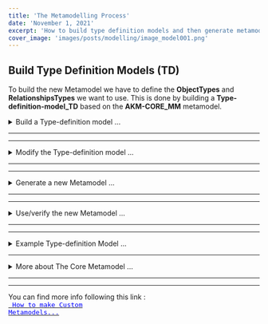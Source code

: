 ```yaml
---
title: 'The Metamodelling Process'
date: 'November 1, 2021'
excerpt: 'How to build type definition models and then generate metamodels.'
cover_image: 'images/posts/modelling/image_model001.png'
---
```


## Build Type Definition Models (TD)

To build the new Metamodel we have to define the **ObjectTypes** and **RelationshipsTypes** we want to use.
This is done by building a **Type-definition-model_TD** based on the **AKM-CORE_MM** metamodel. 

<details>  <summary>Build a Type-definition model ...</summary>

... 

<details>  <summary>Create Initial Containers ...</summary>


Let us start with an empty model and the built-in ***AKM-Core_MM*** metamodel:

![Initial page with blank modelling area and AKM-Core_MM types in the Palette](/images/posts/modelling/image_model001.png)

The left pane contains the object types in the initial metamodel, that the user can use to build a type definition model.


From the Palette (left pane) drag the ***Container*** type and drop it into the Modelling area.

Click on the name and edit ***name*** ( Name it  ***"Domain Types"*** i.e. ***"Bikerental Types"***).

Right-Click the object to edit  ***description***.


<a href="images/help/Demo-InitialContainers.png" target="_blank">
<code style="color: blue"> 
<font size="2" weight="bold">

![Create EntityType](images/help/Demo-InitialContainers.png)

</font>
</code>
Click on the picture to open in New Tab!</a>

</details>

---

<details>  <summary>Create EntityTypes ...</summary>

From the Palette (left pane) drag the ***EntityType*** and drop it into the Container ***"Domain" Types***. Click on the name and edit ***name***.
Right-Click the object to edit  ***description*** and ***proposedType***.

The attribute "proposedType" is used to give the Concept-/ Information-object a proposed TypeName.

<a href="images/help/Create-EntityType.png" target="_blank">
<code style="color: blue"> <font size="2" weight="bold">
![Create EntityType](images/help/Create-EntityType.png)</font>
</code>
Click on the picture to open in New Tab!</a>
</details>

---

<details>  <summary>Add Tasks and Role ...</summary>

In the  Palette > ***Additional Metamodels*** (lower left pane) select AKM-IRTV_MM metamodel.

From this Palette drag the ***Task*** object-type and drop it into the Container ***"Tasks and Roles"***. Click on the name and edit ***name***.
Right-Click the object to edit  ***description*** and ***proposedType***.

Connect the ***Task*** object with the appropriate ***EntityType***, using ***refertsTo*** relationship.

Drag and drop a ***Role*** object and connect with the ***Task***, using ***performs*** relationship.

##### Example figur:

<a href="images/help/Demo-TypesTasksRoles1.png" target="_blank">

<code style="color: blue"> <font size="2" weight="bold">
![Add Roles and Tasks](images/help/Demo-TypesTasksRoles1.png)</font>
</code>
Click on the picture to open in New Tab!</a>

</details>

---

<details>  <summary>Add Properties ...</summary>

From the Palette (left pane) drag the ***Property*** type and drop it into the Container ***"Domain" Types***. Click on the name and edit ***name***.
Right-Click the object to edit  ***description***.

<a href="images/help/Add-Property.png" target="_blank">
<code style="color: blue"> <font size="2" weight="bold">![Create EntityType](images/help/Add-Property.png)</font></code>
Click on the picture to open in New Tab!</a>

</details>

---

<details>  <summary>Add Values ...</summary>

From the Palette (left pane) drag the ***Value*** type and drop it into the Container ***"Domain" Types***. Click on the name and edit ***name***.
Right-Click the object to edit  ***description***.

<a href="images/help/Add-Value.png" target="_blank">
<code style="color: blue"> <font size="2" weight="bold">![Create EntityType](images/help/Add-Value.png)</font></code>
Click on the picture to open in New Tab!</a>

</details>

---

<details>  <summary>Add Fieldtype ...</summary>

From the Palette (left pane) drag the ***Fieldtype*** type and drop it into the Container ***"Domain" Types***. Click on the name and edit ***name***.
Right-Click the object to edit  ***description***.

<a href="images/help/Add-Fieldtype.png" target="_blank">
<code style="color: blue"> <font size="2" weight="bold">![Create EntityType](images/help/Add-Fieldtype.png)</font></code>
Click on the picture to open in New Tab!</a>

</details>

---

<details>  <summary>Add InputPattern ...</summary>

From the Palette (left pane) drag the ***InputPattern*** type and drop it into the Container ***"Domain" Types***. Click on the name and edit ***name***.
Right-Click the object to edit  ***description***.

<a href="images/help/Add-InputPattern.png" target="_blank">
<code style="color: blue"> <font size="2" weight="bold">![Create EntityType](images/help/Add-InputPattern.png)</font></code>
Click on the picture to open in New Tab!</a>

</details>

---

<details>  <summary>Add ViewFormat ...</summary>

From the Palette (left pane) drag the ***ViewFormat*** type and drop it into the Container ***"Domain" Types***. Click on the name and edit ***name***.
Right-Click the object to edit  ***description***.

<a href="images/help/Add-ViewFormat.png" target="_blank">
<code style="color: blue"> <font size="2" weight="bold">![Create EntityType](images/help/Add-ViewFormat.png)</font></code>
Click on the picture to open in New Tab!</a>

</details>

---

<details>  <summary>Add Metamodel Object ...</summary>

From the Palette (left pane) drag the ***Metamodel*** type and drop outside the Container ***"Domain" Types***. Click on the name and edit ***name***.
Right-Click the object to edit ***description***.

Drag a relationship with type ***contains*** from til ***Metamodel*** object to the EntityType objects to be included in the new Metamodel.

<a href="images/help/Add-Metamodel.png" target="_blank">
<code style="color: blue"> <font size="2" weight="bold">![Create EntityType](images/help/Add-Metamodel.png)</font></code>
Click on the picture to open in New Tab!</a>

</details>

</details>

---
---

<details>  <summary>Modify the Type-definition model ...</summary>

If something is wrong, or you want to change anything, go back to the type definition model, do the necessary changes, and generate the metamodel again.

If you want to add symbols and colors to your types, go back to your type definition model to add view specifications, and generate the metamodel again.

The view specifications are done by editing “*Object View*” of the “*EntityType*” objects and by editing “*Relationship View*” of the “*relationshipType*” relationships. 
The “*Object View*” and “*Relationship View*” definitions are used to define the corresponding “*Object Typeview*” and “*Relationship Typeview*” definitions in the generated metamodel.

<a href="images/help/Add-Metamodel.png" target="_blank">
<code style="color: blue"> <font size="2" weight="bold">![Create EntityType](images/help/Add-Metamodel.png)</font></code>
Click on the picture to open in New Tab!</a>

</details>

---
---

<details>  <summary>Generate a new Metamodel ...</summary>

### Generate the new Metamodel
 
The first time you want to generate a metamodel from the type definition model, there are a few things you need to do:

Generate the metamodel content by right clicking the background and choose “***Generate Metamodel***”. Follow the dialog questions:

- “***Do you want to exclude system types***”? Click “*Ok*”.
- “***Select Target Metamodel***”. Confirm the metamodel in the list.  

You should then get the message: “***Target metamodel has been successfully generated!***”.

Now it is time to verify your metamodel, to see if you are able to build the desired model based on the type definitions you just created.
(see next step)

</details>

---
---

<details>  <summary>Use/verify the new Metamodel ...</summary>

### Use/Verify the Metamodel
To do the verification create a new model based on your new metamodel and start modelling *persons*, *houses*, *apartments* and *cars*. 

You create the new model by right clicking the background and choose “*New Model*” in the popup menu. You will be asked to select a metamodel – select the one you just generated.

Then you will be asked for a model name and a modelview name. When the model has been created, switch to the model by selecting the model you just created in the pulldown dialog "*Model:*" ***in the top right corner of the AKMM window***. 

The object types in the metamodel you created should now appear as object types in the left pane, and you should be ready to test that the metamodel you created works as expected. Create objects and relationships and do the verification as shown below. 

If you can create objects of your 4 types, and connect relationships according to your type definitions, you have succeeded. 

![alt text](/images/posts/modelling/image_model0371.png)

</details>

---
---

<details>  <summary>Example Type-definition Model ...</summary>

### The example

In this chapter we will use an example metamodel as defined below. It has four different object types, "*Person*", "*House*", "*Apartment*" and "*Car*", with relationship types "*owns*" and "*rents*" as shown in the next model diagram.

There are four “*EntityType*” objects, each representing an object type in the intended new metamodel. Their names are the planned object type names.
There are six “*isRelatedTo*” relationships, each representing a relationship type in the new metamodel. Each “*isRelatedTo*” relationship is renamed to its planned relationship type names. These are the names you see in the diagram.

![alt text](/images/posts/modelling/image_model031.png)

This small type definition model is enough to generate a new metamodel, that will allow you to model people, houses, apartments and cars, and link them together with the appropriate relationships. 

</details>

---
<details><summary>More about The Core Metamodel ...</summary>

### AKM-CORE_MM Metamodel

![image001](images/posts/CustomMeta/Picture1.png)

### Links

You can find more info following this link : 
<a href="/helpblog/002-BuildCustomMetamodels#AKMM%20Help" target="_blank">

<code style="color: blue"> <font size="2" weight="bold"> How to make Custom Metamodels...</font></code>

</span></a> 

</details>

---
---


You can find more info following this link : 
<a href="http://localhost:3000/helpblog/002-BuildCustomMetamodels#AKMM%20Help" target="_blank"><code style="color: blue"> <font size="2" weight="bold"> How to make Custom Metamodels...</font></code>
</span></a>

</details>
